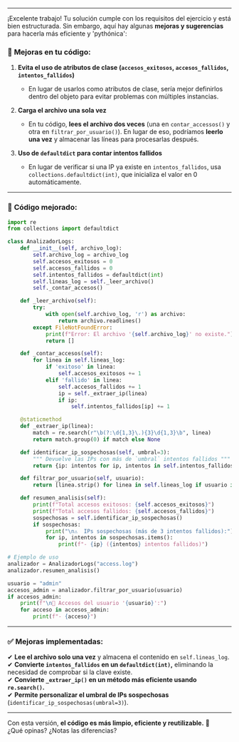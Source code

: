 ___

¡Excelente trabajo! Tu solución cumple con los requisitos del ejercicio y está bien estructurada. Sin embargo, aquí hay algunas **mejoras y sugerencias** para hacerla más eficiente y 'pythónica':

### 🔹 **Mejoras en tu código:**

1. **Evita el uso de atributos de clase (`accesos_exitosos`, `accesos_fallidos`, `intentos_fallidos`)**
    
    - En lugar de usarlos como atributos de clase, sería mejor definirlos dentro del objeto para evitar problemas con múltiples instancias.
2. **Carga el archivo una sola vez**
    
    - En tu código, **lees el archivo dos veces** (una en `contar_accessos()` y otra en `filtrar_por_usuario()`). En lugar de eso, podríamos **leerlo una vez** y almacenar las líneas para procesarlas después.
3. **Uso de `defaultdict` para contar intentos fallidos**
    
    - En lugar de verificar si una IP ya existe en `intentos_fallidos`, usa `collections.defaultdict(int)`, que inicializa el valor en 0 automáticamente.

---

### 📌 **Código mejorado:**

```python
import re
from collections import defaultdict

class AnalizadorLogs:
    def __init__(self, archivo_log):
        self.archivo_log = archivo_log
        self.accesos_exitosos = 0
        self.accesos_fallidos = 0
        self.intentos_fallidos = defaultdict(int)
        self.lineas_log = self._leer_archivo()
        self._contar_accesos()

    def _leer_archivo(self):
        try:
            with open(self.archivo_log, 'r') as archivo:
                return archivo.readlines()
        except FileNotFoundError:
            print(f"Error: El archivo '{self.archivo_log}' no existe.")
            return []

    def _contar_accesos(self):
        for linea in self.lineas_log:
            if 'exitoso' in linea:
                self.accesos_exitosos += 1
            elif 'fallido' in linea:
                self.accesos_fallidos += 1
                ip = self._extraer_ip(linea)
                if ip:
                    self.intentos_fallidos[ip] += 1

    @staticmethod
    def _extraer_ip(linea):
        match = re.search(r"\b(?:\d{1,3}\.){3}\d{1,3}\b", linea)
        return match.group(0) if match else None

    def identificar_ip_sospechosas(self, umbral=3):
        """ Devuelve las IPs con más de `umbral` intentos fallidos """
        return {ip: intentos for ip, intentos in self.intentos_fallidos.items() if intentos >= umbral}

    def filtrar_por_usuario(self, usuario):
        return [linea.strip() for linea in self.lineas_log if usuario in linea]

    def resumen_analisis(self):
        print(f"Total accesos exitosos: {self.accesos_exitosos}")
        print(f"Total accesos fallidos: {self.accesos_fallidos}")
        sospechosas = self.identificar_ip_sospechosas()
        if sospechosas:
            print("\n⚠️  IPs sospechosas (más de 3 intentos fallidos):")
            for ip, intentos in sospechosas.items():
                print(f"- {ip} ({intentos} intentos fallidos)")

# Ejemplo de uso
analizador = AnalizadorLogs("access.log")
analizador.resumen_analisis()

usuario = "admin"
accesos_admin = analizador.filtrar_por_usuario(usuario)
if accesos_admin:
    print(f"\n📂 Accesos del usuario '{usuario}':")
    for acceso in accesos_admin:
        print(f"- {acceso}")
```

---

### ✅ **Mejoras implementadas:**

✔ **Lee el archivo solo una vez** y almacena el contenido en `self.lineas_log`.  
✔ **Convierte `intentos_fallidos` en un `defaultdict(int)`,** eliminando la necesidad de comprobar si la clave existe.  
✔ **Convierte `_extraer_ip()` en un método más eficiente usando `re.search()`.**  
✔ **Permite personalizar el umbral de IPs sospechosas** (`identificar_ip_sospechosas(umbral=3)`).

---

Con esta versión, **el código es más limpio, eficiente y reutilizable.** 🚀  
¿Qué opinas? ¿Notas las diferencias?